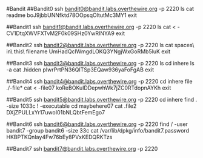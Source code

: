 #Bandit
##Bandit0
ssh bandit0@bandit.labs.overthewire.org -p 2220
ls
cat readme
boJ9jbbUNNfktd78OOpsqOltutMc3MY1
exit

##Bandit1
ssh bandit1@bandit.labs.overthewire.org -p 2220
ls
cat < -
CV1DtqXWVFXTvM2F0k09SHz0YwRINYA9
exit

##Bandit2
ssh bandit2@bandit.labs.overthewire.org -p 2220
ls
cat spaces\ in\ this\ filename
UmHadQclWmgdLOKQ3YNgjWxGoRMb5luK
exit

##Bandit3
ssh bandit3@bandit.labs.overthewire.org -p 2220
ls
cd inhere
ls -a
cat .hidden
pIwrPrtPN36QITSp3EQaw936yaFoFgAB
exit

##Bandit4
ssh bandit4@bandit.labs.overthewire.org -p 2220
cd inhere
file ./-file*
cat < -file07
koReBOKuIDDepwhWk7jZC0RTdopnAYKh
exit

##Bandit5
ssh bandit5@bandit.labs.overthewire.org -p 2220
cd inhere
find . -size 1033c \! -executable
cd maybehere07
cat .file2
DXjZPULLxYr17uwoI01bNLQbtFemEgo7

##Bandit6
ssh bandit6@bandit.labs.overthewire.org -p 2220
find / -user bandit7 -group bandit6 -size 33c
cat /var/lib/dpkg/info/bandit7.password
HKBPTKQnIay4Fw76bEy8PVxKEDQRKTzs

##Bandit7
ssh bandit7@bandit.labs.overthewire.org -p 2220
